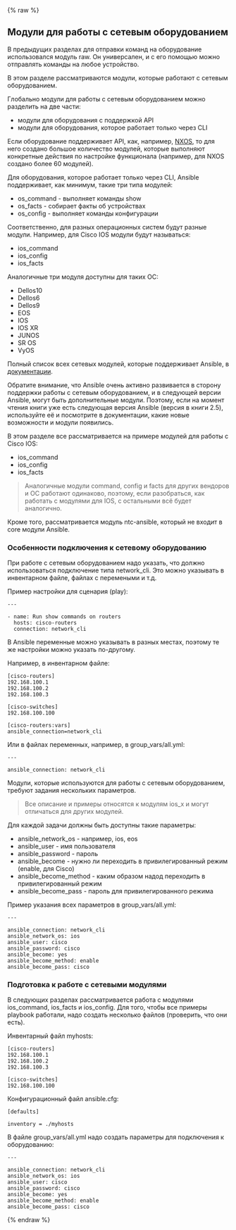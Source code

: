 {% raw %}
## Модули для работы с сетевым оборудованием

В предыдущих разделах для отправки команд на оборудование использовался модуль raw.
Он универсален, и с его помощью можно отправлять команды на любое устройство.

В этом разделе рассматриваются модули, которые работают с сетевым оборудованием.

Глобально модули для работы с сетевым оборудованием можно разделить на две части:
* модули для оборудования с поддержкой API
* модули для оборудования, которое работает только через CLI

Если оборудование поддерживает API, как, например, [NXOS](http://docs.ansible.com/ansible/devel/list_of_network_modules.html#nxos), то для него создано большое количество модулей, которые выполняют конкретные действия по настройке функционала (например, для NXOS создано более 60 модулей).

Для оборудования, которое работает только через CLI, Ansible поддерживает, как минимум, такие три типа модулей:
* os_command - выполняет команды show
* os_facts - собирает факты об устройствах
* os_config - выполняет команды конфигурации

Соответственно, для разных операционных систем будут разные модули. Например, для Cisco IOS модули будут называться:
* ios_command
* ios_config
* ios_facts

Аналогичные три модуля доступны для таких ОС:
* Dellos10
* Dellos6
* Dellos9
* EOS
* IOS
* IOS XR
* JUNOS
* SR OS
* VyOS

Полный список всех сетевых модулей, которые поддерживает Ansible, в [документации](http://docs.ansible.com/ansible/latest/modules/list_of_network_modules.html).


Обратите внимание, что Ansible очень активно развивается в сторону поддержки работы с сетевым оборудованием, и в следующей версии Ansible, могут быть дополнительные модули.
Поэтому, если на момент чтения книги уже есть следующая версия Ansible (версия в книги 2.5), используйте её и посмотрите в документации, какие новые возможности и модули появились.


В этом разделе все рассматривается на примере модулей для работы с Cisco IOS:
* ios_command
* ios_config
* ios_facts

> Аналогичные модули command, config и facts для других вендоров и ОС работают одинаково, поэтому, если разобраться, как работать с модулями для IOS, с остальными всё будет аналогично.

Кроме того, рассматривается модуль ntc-ansible, который не входит в core модули Ansible.

### Особенности подключения к сетевому оборудованию

При  работе с сетевым оборудованием надо указать, что должно использоваться подключение типа network_cli.
Это можно указывать в инвентарном файле, файлах с перемеными и т.д.


Пример настройки для сценария (play):
```
---

- name: Run show commands on routers
  hosts: cisco-routers
  connection: network_cli

```

В Ansible переменные можно указывать в разных местах, поэтому те же настройки можно указать по-другому.


Например, в инвентарном файле:
```
[cisco-routers]
192.168.100.1
192.168.100.2
192.168.100.3

[cisco-switches]
192.168.100.100

[cisco-routers:vars]
ansible_connection=network_cli
```

Или в файлах переменных, например, в group_vars/all.yml:
```
---

ansible_connection: network_cli
```


Модули, которые используются для работы с сетевым оборудованием, требуют задания нескольких параметров.

> Все описание и примеры относятся к модулям ios_x и могут отличаться для других модулей.

Для каждой задачи должны быть доступны такие параметры:
* ansible_network_os - например, ios, eos
* ansible_user - имя пользователя
* ansible_password - пароль
* ansible_become - нужно ли переходить в привилегированный режим (enable, для Cisco)
* ansible_become_method - каким образом надод переходить в привилегированный режим
* ansible_become_pass - пароль для привилегированного режима



Пример указания всех параметров в group_vars/all.yml:
```
---

ansible_connection: network_cli
ansible_network_os: ios
ansible_user: cisco
ansible_password: cisco
ansible_become: yes
ansible_become_method: enable
ansible_become_pass: cisco
```


### Подготовка к работе с сетевыми модулями

В следующих разделах рассматривается работа с модулями ios_command, ios_facts и ios_config.
Для того, чтобы все примеры playbook работали, надо создать несколько файлов (проверить, что они есть).

Инвентарный файл myhosts:
```
[cisco-routers]
192.168.100.1
192.168.100.2
192.168.100.3

[cisco-switches]
192.168.100.100
```

Конфигурационный файл ansible.cfg:
```
[defaults]

inventory = ./myhosts

```

В файле group_vars/all.yml надо создать параметры для подключения к оборудованию:
```
---

ansible_connection: network_cli
ansible_network_os: ios
ansible_user: cisco
ansible_password: cisco
ansible_become: yes
ansible_become_method: enable
ansible_become_pass: cisco

```


{% endraw %}
